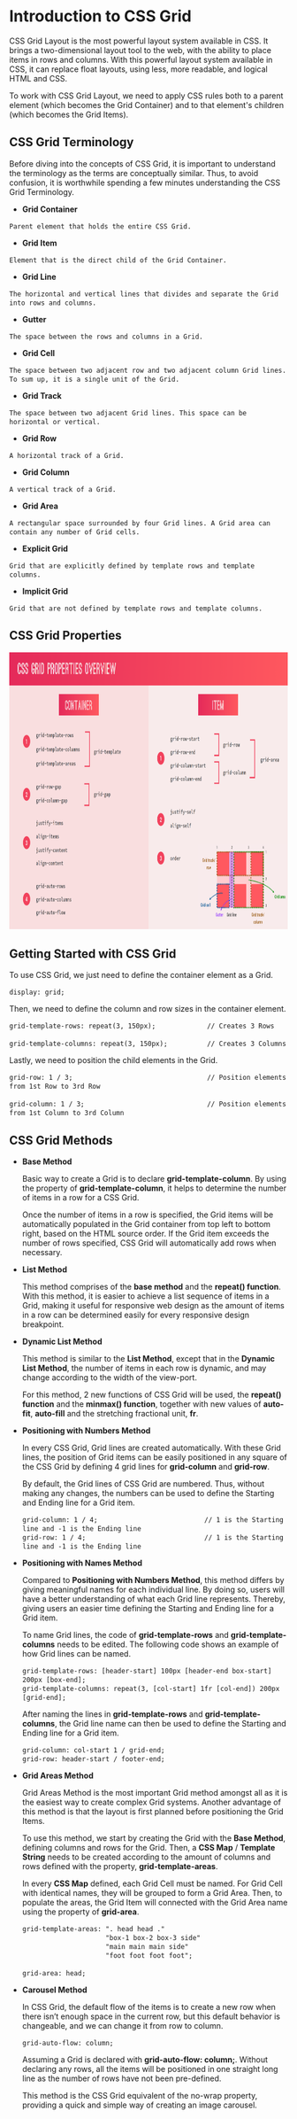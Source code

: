 # Introduction to CSS Grid

CSS Grid Layout is the most powerful layout system available in CSS. It brings a two-dimensional layout tool to the web, with the ability to place items in rows and columns. With this powerful layout system available in CSS, it can replace float layouts, using less, more readable, and logical HTML and CSS.

To work with CSS Grid Layout, we need to apply CSS rules both to a parent element (which becomes the Grid Container) and to that element's children (which becomes the Grid Items).

## CSS Grid Terminology

Before diving into the concepts of CSS Grid, it is important to understand the terminology as the terms are conceptually similar. Thus, to avoid confusion, it is worthwhile spending a few minutes understanding the CSS Grid Terminology.

- **Grid Container**
```
Parent element that holds the entire CSS Grid.
```

- **Grid Item**
```
Element that is the direct child of the Grid Container.
```

- **Grid Line**
```
The horizontal and vertical lines that divides and separate the Grid into rows and columns.
```

- **Gutter**
```
The space between the rows and columns in a Grid.
```

- **Grid Cell**
```
The space between two adjacent row and two adjacent column Grid lines. To sum up, it is a single unit of the Grid.
```

- **Grid Track**
```
The space between two adjacent Grid lines. This space can be horizontal or vertical.
```

- **Grid Row**
```
A horizontal track of a Grid.
```

- **Grid Column**
```
A vertical track of a Grid.
```

- **Grid Area**
```
A rectangular space surrounded by four Grid lines. A Grid area can contain any number of Grid cells.
```

- **Explicit Grid**
```
Grid that are explicitly defined by template rows and template columns.
```

- **Implicit Grid**
```
Grid that are not defined by template rows and template columns.
```

## CSS Grid Properties

<img src="./img/CSS Properties.PNG" width="1000px" height="500px" title="CSS Properties Image">

## Getting Started with CSS Grid

To use CSS Grid, we just need to define the container element as a Grid.
```
display: grid;
```

Then, we need to define the column and row sizes in the container element.
```
grid-template-rows: repeat(3, 150px);             // Creates 3 Rows

grid-template-columns: repeat(3, 150px);          // Creates 3 Columns
```

Lastly, we need to position the child elements in the Grid.
```
grid-row: 1 / 3;                                  // Position elements from 1st Row to 3rd Row

grid-column: 1 / 3;                               // Position elements from 1st Column to 3rd Column
```

## CSS Grid Methods

- **Base Method**

    Basic way to create a Grid is to declare **grid-template-column**. By using the property of **grid-template-column**, it helps to determine the number of items in a row for a CSS Grid. 
    
    Once the number of items in a row is specified, the Grid items will be automatically populated in the Grid container from top left to bottom right, based on the HTML source order. If the Grid item exceeds the number of rows specified, CSS Grid will automatically add rows when necessary. 

- **List Method**

    This method comprises of the **base method** and the **repeat() function**. With this method, it is easier to achieve a list sequence of items in a Grid, making it useful for responsive web design as the amount of items in a row can be determined easily for every responsive design breakpoint.

- **Dynamic List Method**

    This method is similar to the **List Method**, except that in the **Dynamic List Method**, the number of items in each row is dynamic, and may change according to the width of the view-port.

    For this method, 2 new functions of CSS Grid will be used, the **repeat() function** and the **minmax() function**, together with new values of **auto-fit**, **auto-fill** and the stretching fractional unit, **fr**.

- **Positioning with Numbers Method**

    In every CSS Grid, Grid lines are created automatically. With these Grid lines, the position of Grid items can be easily positioned in any square of the CSS Grid by defining 4 grid lines for **grid-column** and **grid-row**.

    By default, the Grid lines of CSS Grid are numbered. Thus, without making any changes, the numbers can be used to define the Starting and Ending line for a Grid item.

    ```
    grid-column: 1 / 4;                           // 1 is the Starting line and -1 is the Ending line
    grid-row: 1 / 4;                              // 1 is the Starting line and -1 is the Ending line
    ```

- **Positioning with Names Method**

    Compared to **Positioning with Numbers Method**, this method differs by giving meaningful names for each individual line. By doing so, users will have a better understanding of what each Grid line represents. Thereby, giving users an easier time defining the Starting and Ending line for a Grid item.

    To name Grid lines, the code of **grid-template-rows** and **grid-template-columns** needs to be edited. The following code shows an example of how Grid lines can be named.

    ```
    grid-template-rows: [header-start] 100px [header-end box-start] 200px [box-end];
    grid-template-columns: repeat(3, [col-start] 1fr [col-end]) 200px [grid-end];
    ```

    After naming the lines in **grid-template-rows** and **grid-template-columns**, the Grid line name can then be used to define the Starting and Ending line for a Grid item.

    ```
    grid-column: col-start 1 / grid-end;
    grid-row: header-start / footer-end;
    ```

- **Grid Areas Method**

    Grid Areas Method is the most important Grid method amongst all as it is the easiest way to create complex Grid systems. Another advantage of this method is that the layout is first planned before positioning the Grid Items.

    To use this method, we start by creating the Grid with the **Base Method**, defining columns and rows for the Grid. Then, a **CSS Map** / **Template String** needs to be created according to the amount of columns and rows defined with the property, **grid-template-areas**.

    In every **CSS Map** defined, each Grid Cell must be named. For Grid Cell with identical names, they will be grouped to form a Grid Area. Then, to populate the areas, the Grid Item will connected with the Grid Area name using the property of **grid-area**.

    ```
    grid-template-areas: ". head head ."
                         "box-1 box-2 box-3 side"
                         "main main main side"
                         "foot foot foot foot";

    grid-area: head;
    ```

- **Carousel Method**

    In CSS Grid, the default flow of the items is to create a new row when there isn’t enough space in the current row, but this default behavior is changeable, and we can change it from row to column.

    ```
    grid-auto-flow: column;
    ```

    Assuming a Grid is declared with **grid-auto-flow: column;**. Without declaring any rows, all the items will be positioned in one straight long line as the number of rows have not been pre-defined.

    This method is the CSS Grid equivalent of the no-wrap property, providing a quick and simple way of creating an image carousel.